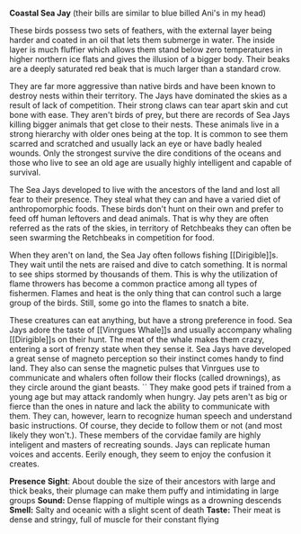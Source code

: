 **Coastal Sea Jay** (their bills are similar to blue billed Ani's in my head)

These birds possess two sets of feathers, with the external layer being harder and coated in an oil that lets them submerge in water. The inside layer is much fluffier which allows them stand below zero temperatures in higher northern ice flats and gives the illusion of a bigger body. Their beaks are a deeply saturated red beak that is much larger than a standard crow.

They are far more aggressive than native birds and have been known to destroy nests within their territory. The Jays have dominated the skies as a result of lack of competition. Their strong claws can tear apart skin and cut bone with ease. They aren't birds of prey, but there are records of Sea Jays killing bigger animals that get close to their nests. These animals live in a strong hierarchy with older ones being at the top. It is common to see them scarred and scratched and usually lack an eye or have badly healed wounds. Only the strongest survive the dire conditions of the oceans and those who live to see an old age are usually highly intelligent and capable of survival.

The Sea Jays developed to live with the ancestors of the land and lost all fear to their presence. They steal what they can and have a varied diet of anthropomorphic foods. These birds don't hunt on their own and prefer to feed off human leftovers and dead animals. That is why they are often referred as the rats of the skies, in territory of Retchbeaks they can often be seen swarming the Retchbeaks in competition for food.

When they aren't on land, the Sea Jay often follows fishing [[Dirigible]]s. They wait until the nets are raised and dive to catch something. It is normal to see ships stormed by thousands of them. This is why the utilization of flame throwers has become a common practice among all types of fishermen. Flames and heat is the only thing that can control such a large group of the birds. Still, some go into the flames to snatch a bite.

These creatures can eat anything, but have a strong preference in food. Sea Jays adore the taste of [[Vinrgues Whale]]s and usually accompany whaling [[Dirigible]]s on their hunt. The meat of the whale makes them crazy, entering a sort of frenzy state when they sense it. Sea Jays have developed a great sense of magneto perception so their instinct comes handy to find land. They also can sense the magnetic pulses that Vinrgues use to communicate and whalers often follow their flocks (called drownings), as they circle around the giant beasts.
``
They make good pets if trained from a young age but may attack randomly when hungry. Jay pets aren't as big or fierce than the ones in nature and lack the ability to communicate with them. They can, however, learn to recognize human speech and understand basic instructions. Of course, they decide to follow them or not (and most likely they won't.). These members of the corvidae family are highly inteligent and masters of recreating sounds. Jays can replicate human voices and accents. Eerily enough, they seem to enjoy the confusion it creates.

**Presence** 
**Sight**: About double the size of their ancestors with large and thick beaks, their plumage can make them puffy and intimidating in large groups
**Sound:** Dense flapping of multiple wings as a drowning descends
**Smell:** Salty and oceanic with a slight scent of death
**Taste:** Their meat is dense and stringy, full of muscle for their constant flying